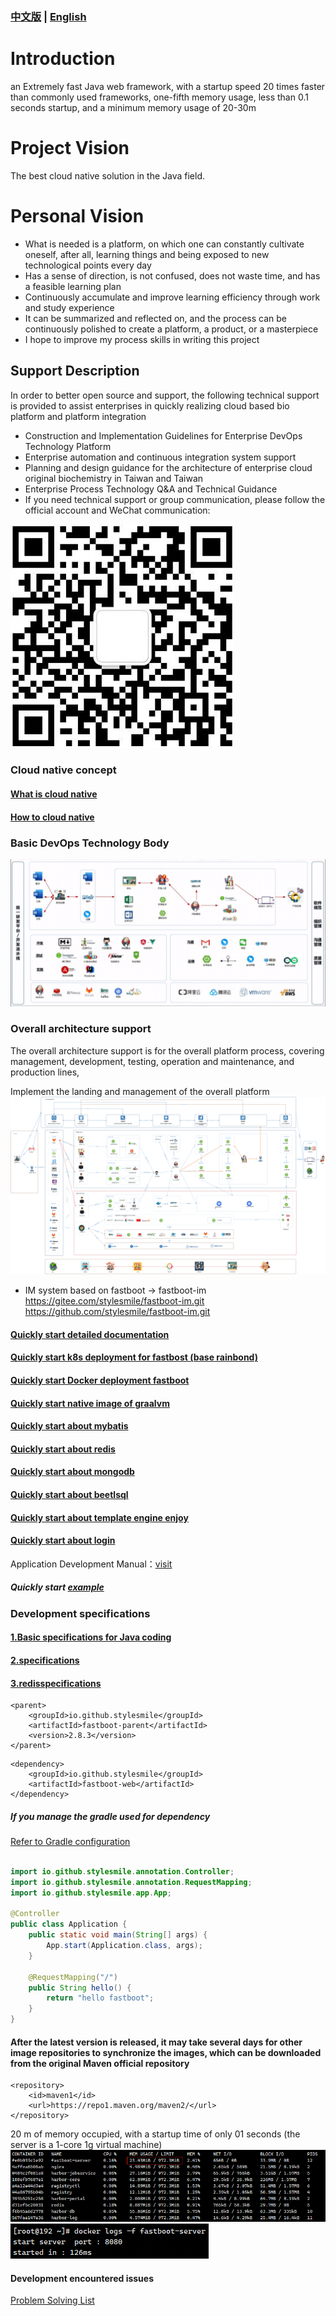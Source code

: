### [中文版](README.cn.md) | [English](README.md)

# Introduction

an Extremely fast Java web framework, with a startup speed 20 times faster than commonly used frameworks, one-fifth memory usage, less than 0.1 seconds startup, and a minimum memory usage of 20-30m

# Project Vision

The best cloud native solution in the Java field.

# Personal Vision

* What is needed is a platform, on which one can constantly cultivate oneself, after all, learning things and being exposed to new technological points every day
* Has a sense of direction, is not confused, does not waste time, and has a feasible learning plan
* Continuously accumulate and improve learning efficiency through work and study experience
* It can be summarized and reflected on, and the process can be continuously polished to create a platform, a product, or a masterpiece
* I hope to improve my process skills in writing this project

## Support Description

In order to better open source and support, the following technical support is provided to assist enterprises in quickly realizing cloud based bio platform and platform integration

* Construction and Implementation Guidelines for Enterprise DevOps Technology Platform
* Enterprise automation and continuous integration system support
* Planning and design guidance for the architecture of enterprise cloud original biochemistry in Taiwan and Taiwan
* Enterprise Process Technology Q&A and Technical Guidance
* If you need technical support or group communication, please follow the official account and WeChat communication:

<img src="./doc/image/index/java_zhilu_gongzonghao.png">

### Cloud native concept

#### [What is cloud native](doc/云原生/云原生是什么.md)

#### [How to cloud native](doc/云原生/如何云原生.md)

### Basic DevOps Technology Body


<img src="./doc/image/index/fastboot-devOps.png">

### Overall architecture support

The overall architecture support is for the overall platform process, covering management, development, testing, operation and maintenance, and production lines,

Implement the landing and management of the overall platform
<img src="./doc/image/index/tech_design.png">

* IM system based on fastboot -> fastboot-im  
https://gitee.com/stylesmile/fastboot-im.git  
https://github.com/stylesmile/fastboot-im.git

#### [Quickly start detailed documentation](doc/1.fastboot-start.md)

#### [Quickly start k8s deployment for fastbost (base rainbond)](doc/云原生/Kubernetes/k8s部署简单fastboot.md)

#### [Quickly start Docker deployment fastboot](doc/应用开发手册/docker/docker部署简单应用.md)

#### [Quickly start native image of graalvm](doc/应用开发手册/graalvm/graalvm部署打包本地镜像.md)

#### [Quickly start about mybatis](doc/db/1.fastboot-mybatis.md)

#### [Quickly start about redis](doc/db/2.fastboot-redis.md)

#### [Quickly start about mongodb](doc/db/3.fastboot-mongodb.md)

#### [Quickly start about beetlsql](doc/db/4.fastboot-beetlsql.md)

#### [Quickly start about template engine enjoy](fastboot-example%2Ffastboot-enjoy-example%2Fpom.xml)

#### [Quickly start about login ](fastboot-example%2Ffastboot-enjoy-example%2Fpom.xml)

Application Development Manual：[visit](doc/应用开发手册/应用开发手册.md)

##### Quickly start [example](fastboot-example/fastboot-web-example)

### Development specifications

#### [1.Basic specifications for Java coding](doc/应用开发手册/开发规范/1.java编码的基本规范.md)

#### [2.specifications](doc/应用开发手册/开发规范/2.mysql规范.md)

#### [3.redisspecifications](doc/应用开发手册/开发规范/3.redis规范.md)

```maven
<parent>
    <groupId>io.github.stylesmile</groupId>
    <artifactId>fastboot-parent</artifactId>
    <version>2.8.3</version>
</parent>
```

```maven
<dependency>
    <groupId>io.github.stylesmile</groupId>
    <artifactId>fastboot-web</artifactId>
</dependency>
```

##### If you manage the gradle used for dependency
[Refer to Gradle configuration](doc/1.fastboot-start-gradle.md)

```java

import io.github.stylesmile.annotation.Controller;
import io.github.stylesmile.annotation.RequestMapping;
import io.github.stylesmile.app.App;

@Controller
public class Application {
    public static void main(String[] args) {
        App.start(Application.class, args);
    }

    @RequestMapping("/")
    public String hello() {
        return "hello fastboot";
    }
}
```

#### After the latest version is released, it may take several days for other image repositories to synchronize the images, which can be downloaded from the original Maven official repository

```maven
<repository>
    <id>maven1</id>
    <url>https://repo1.maven.org/maven2/</url>
</repository>        
```


20 m of memory occupied, with a startup time of only 01 seconds (the server is a 1-core 1g virtual machine)
<img src="./doc/image/index/fastboot-memory.png">
<img src="./doc/image/index/fastboot-start-time.png">

#### Development encountered issues
[Problem Solving List](doc%2F%CE%CA%CC%E2%BD%E2%BE%F6.md)
